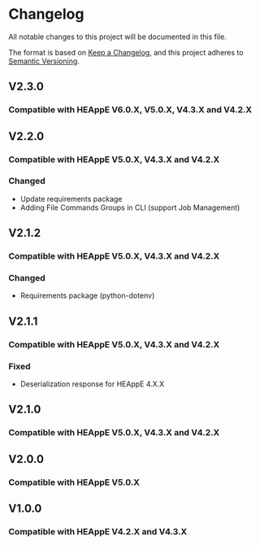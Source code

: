 # Changelog

All notable changes to this project will be documented in this file.

The format is based on [Keep a Changelog](https://keepachangelog.com/en/1.1.0/),
and this project adheres to [Semantic Versioning](https://semver.org/spec/v2.0.0.html).

## V2.3.0

### Compatible with HEAppE V6.0.X, V5.0.X, V4.3.X and V4.2.X

## V2.2.0

### Compatible with HEAppE V5.0.X, V4.3.X and V4.2.X

### Changed
- Update requirements package
- Adding File Commands Groups in CLI (support Job Management)

## V2.1.2

### Compatible with HEAppE V5.0.X, V4.3.X and V4.2.X

### Changed
- Requirements package (python-dotenv)

## V2.1.1

### Compatible with HEAppE V5.0.X, V4.3.X and V4.2.X

### Fixed
- Deserialization response for HEAppE 4.X.X

## V2.1.0

### Compatible with HEAppE V5.0.X, V4.3.X and V4.2.X


## V2.0.0

### Compatible with HEAppE V5.0.X


## V1.0.0

### Compatible with HEAppE V4.2.X and V4.3.X

